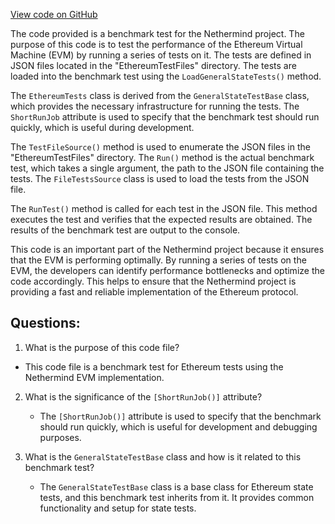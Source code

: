 [View code on GitHub](https://github.com/NethermindEth/nethermind/src/Nethermind/Nethermind.EthereumTests.Benchmark/EthereumTests.cs)

The code provided is a benchmark test for the Nethermind project. The purpose of this code is to test the performance of the Ethereum Virtual Machine (EVM) by running a series of tests on it. The tests are defined in JSON files located in the "EthereumTestFiles" directory. The tests are loaded into the benchmark test using the `LoadGeneralStateTests()` method.

The `EthereumTests` class is derived from the `GeneralStateTestBase` class, which provides the necessary infrastructure for running the tests. The `ShortRunJob` attribute is used to specify that the benchmark test should run quickly, which is useful during development.

The `TestFileSource()` method is used to enumerate the JSON files in the "EthereumTestFiles" directory. The `Run()` method is the actual benchmark test, which takes a single argument, the path to the JSON file containing the tests. The `FileTestsSource` class is used to load the tests from the JSON file.

The `RunTest()` method is called for each test in the JSON file. This method executes the test and verifies that the expected results are obtained. The results of the benchmark test are output to the console.

This code is an important part of the Nethermind project because it ensures that the EVM is performing optimally. By running a series of tests on the EVM, the developers can identify performance bottlenecks and optimize the code accordingly. This helps to ensure that the Nethermind project is providing a fast and reliable implementation of the Ethereum protocol.
## Questions: 
 1. What is the purpose of this code file?
   - This code file is a benchmark test for Ethereum tests using the Nethermind EVM implementation.

2. What is the significance of the `[ShortRunJob()]` attribute?
   - The `[ShortRunJob()]` attribute is used to specify that the benchmark should run quickly, which is useful for development and debugging purposes.

3. What is the `GeneralStateTestBase` class and how is it related to this benchmark test?
   - The `GeneralStateTestBase` class is a base class for Ethereum state tests, and this benchmark test inherits from it. It provides common functionality and setup for state tests.